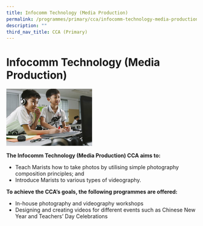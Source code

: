 ```yaml
---
title: Infocomm Technology (Media Production)
permalink: /programmes/primary/cca/infocomm-technology-media-production/
description: ""
third_nav_title: CCA (Primary)
---
```

# Infocomm Technology (Media Production)

<img src="/images/CCA/Primary/Photography%20and%20Videography%20Club_D1R0715.jpg"  
     style="width:45%">


**The Infocomm Technology (Media Production) CCA aims to:** 

*   Teach Marists how to take photos by utilising simple photography composition principles; and
*   Introduce Marists to various types of videography.

**To achieve the CCA’s goals, the following programmes are offered:** 

*   In-house photography and videography workshops
*   Designing and creating videos for different events such as Chinese New Year and Teachers’ Day Celebrations